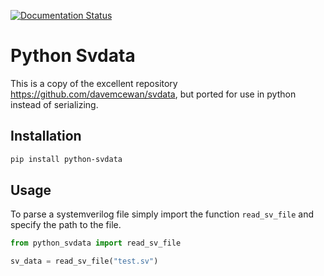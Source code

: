 [![Documentation Status](https://readthedocs.org/projects/python-svdata/badge/?version=latest)](https://python-svdata.readthedocs.io/en/latest/?badge=latest)

# Python Svdata

This is a copy of the excellent repository https://github.com/davemcewan/svdata,
but ported for use in python instead of serializing.

## Installation

```bash
pip install python-svdata
```

## Usage

To parse a systemverilog file simply import the function `read_sv_file`
and specify the path to the file.

```python
from python_svdata import read_sv_file

sv_data = read_sv_file("test.sv")
```
